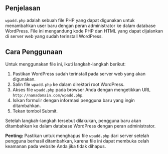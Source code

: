 Penjelasan
---------

`wpadd.php` adalah sebuah file PHP yang dapat digunakan untuk menambahkan user baru dengan peran administrator ke dalam database WordPress. File ini mengandung kode PHP dan HTML yang dapat dijalankan di server web yang sudah terinstall WordPress.

Cara Penggunaan
---------------

Untuk menggunakan file ini, ikuti langkah-langkah berikut:

1.  Pastikan WordPress sudah terinstall pada server web yang akan digunakan.
2.  Salin file `wpadd.php` ke dalam direktori root WordPress.
3.  Akses file `wpadd.php` pada browser Anda dengan mengetikkan URL `http://namadomain.com/wpadd.php`.
4.  Isikan formulir dengan informasi pengguna baru yang ingin ditambahkan.
5.  Tekan tombol Submit.

Setelah langkah-langkah tersebut dilakukan, pengguna baru akan ditambahkan ke dalam database WordPress dengan peran administrator.

**Penting:** Pastikan untuk menghapus file `wpadd.php` dari server setelah pengguna berhasil ditambahkan, karena file ini dapat membuka celah keamanan pada website Anda jika tidak dihapus.
